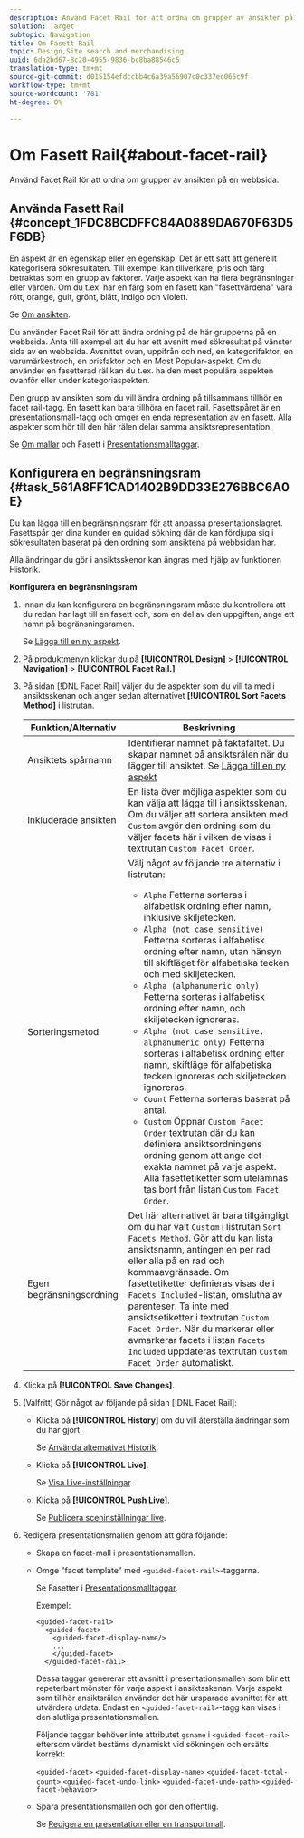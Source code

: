 ```yaml
---
description: Använd Facet Rail för att ordna om grupper av ansikten på en webbsida.
solution: Target
subtopic: Navigation
title: Om Fasett Rail
topic: Design,Site search and merchandising
uuid: 6da2bd67-8c20-4955-9836-bc8ba88546c5
translation-type: tm+mt
source-git-commit: d015154efdccbb4c6a39a56907c0c337ec065c9f
workflow-type: tm+mt
source-wordcount: '781'
ht-degree: 0%

---
```



# Om Fasett Rail{#about-facet-rail}

Använd Facet Rail för att ordna om grupper av ansikten på en webbsida.

## Använda Fasett Rail {#concept_1FDC8BCDFFC84A0889DA670F63D5F6DB}

En aspekt är en egenskap eller en egenskap. Det är ett sätt att generellt kategorisera sökresultaten. Till exempel kan tillverkare, pris och färg betraktas som en grupp av faktorer. Varje aspekt kan ha flera begränsningar eller värden. Om du t.ex. har en färg som en fasett kan &quot;fasettvärdena&quot; vara rött, orange, gult, grönt, blått, indigo och violett.

Se [Om ansikten](../c-about-design-menu/c-about-facets.md#concept_FA912B3B41EE493DB2F492D188457FF5).

Du använder Facet Rail för att ändra ordning på de här grupperna på en webbsida. Anta till exempel att du har ett avsnitt med sökresultat på vänster sida av en webbsida. Avsnittet ovan, uppifrån och ned, en kategorifaktor, en varumärkestroch, en prisfaktor och en Most Popular-aspekt. Om du använder en fasetterad räl kan du t.ex. ha den mest populära aspekten ovanför eller under kategoriaspekten.

Den grupp av ansikten som du vill ändra ordning på tillsammans tillhör en facet rail-tagg. En fasett kan bara tillhöra en facet rail. Fasettspåret är en presentationsmall-tagg och omger en enda representation av en fasett. Alla aspekter som hör till den här rälen delar samma ansiktsrepresentation.

Se [Om mallar](../c-about-design-menu/c-about-templates.md#concept_06EB481B14864E18A8AE2BCD1D6EF0B5) och Fasett i [Presentationsmalltaggar](../c-appendices/c-templates.md#reference_F1BBF616BCEC4AD7B2548ECD3CA74C64).

## Konfigurera en begränsningsram {#task_561A8FF1CAD1402B9DD33E276BBC6A0E}

Du kan lägga till en begränsningsram för att anpassa presentationslagret. Fasettspår ger dina kunder en guidad sökning där de kan fördjupa sig i sökresultaten baserat på den ordning som ansiktena på webbsidan har.

<!-- 

t_configuring_facet_rail.xml

-->

Alla ändringar du gör i ansiktsskenor kan ångras med hjälp av funktionen Historik.

**Konfigurera en begränsningsram**

1. Innan du kan konfigurera en begränsningsram måste du kontrollera att du redan har lagt till en fasett och, som en del av den uppgiften, ange ett namn på begränsningsramen.

   Se [Lägga till en ny aspekt](../c-about-design-menu/c-about-facets.md#task_FC07BFFA62CA4B718D6CBF4F2855C89B).
1. På produktmenyn klickar du på **[!UICONTROL Design]** > **[!UICONTROL Navigation]** > **[!UICONTROL Facet Rail.]**
1. På sidan [!DNL Facet Rail] väljer du de aspekter som du vill ta med i ansiktsskenan och anger sedan alternativet **[!UICONTROL Sort Facets Method]** i listrutan.

   <!-- 
   r_facet_rail_options.xml
   -->

   | Funktion/Alternativ | Beskrivning |
   |--- |--- |
   | Ansiktets spårnamn | Identifierar namnet på faktafältet.  Du skapar namnet på ansiktsrälen när du lägger till ansiktet.  Se [Lägga till en ny aspekt](../c-about-design-menu/c-about-facets.md#task_FC07BFFA62CA4B718D6CBF4F2855C89B) |
   | Inkluderade ansikten | En lista över möjliga aspekter som du kan välja att lägga till i ansiktsskenan.  Om du väljer att sortera ansikten med `Custom` avgör den ordning som du väljer facets här i vilken de visas i textrutan `Custom Facet Order`. |
   | Sorteringsmetod | Välj något av följande tre alternativ i listrutan:<ul><li>`Alpha` Fetterna sorteras i alfabetisk ordning efter namn, inklusive skiljetecken.</li><li>`Alpha (not case sensitive)` Fetterna sorteras i alfabetisk ordning efter namn, utan hänsyn till skiftläget för alfabetiska tecken och med skiljetecken. </li><li>`Alpha (alphanumeric only)` Fetterna sorteras i alfabetisk ordning efter namn, och skiljetecken ignoreras. </li><li>`Alpha (not case sensitive, alphanumeric only)` Fetterna sorteras i alfabetisk ordning efter namn, skiftläge för alfabetiska tecken ignoreras och skiljetecken ignoreras. </li><li>`Count` Fetterna sorteras baserat på antal. </li><li>`Custom` Öppnar  `Custom Facet Order` textrutan där du kan definiera ansiktsordningens ordning genom att ange det exakta namnet på varje aspekt. Alla fasettetiketter som utelämnas tas bort från listan `Custom Facet Order`.</li></ul> |
   | Egen begränsningsordning | Det här alternativet är bara tillgängligt om du har valt `Custom` i listrutan `Sort Facets Method`.  Gör att du kan lista ansiktsnamn, antingen en per rad eller alla på en rad och kommaavgränsade. Om fasettetiketter definieras visas de i `Facets Included`-listan, omslutna av parenteser.  Ta inte med ansiktsetiketter i textrutan `Custom Facet Order`.  När du markerar eller avmarkerar facets i listan `Facets Included` uppdateras textrutan `Custom Facet Order` automatiskt. |

1. Klicka på **[!UICONTROL Save Changes]**.
1. (Valfritt) Gör något av följande på sidan [!DNL Facet Rail]:

   * Klicka på **[!UICONTROL History]** om du vill återställa ändringar som du har gjort.

      Se [Använda alternativet Historik](../t-using-the-history-option.md#task_70DD3F87A67242BBBD2CB27156F43002).

   * Klicka på **[!UICONTROL Live]**.

      Se [Visa Live-inställningar](../c-about-staging.md#task_401A0EBDB5DB4D4CA933CBA7BECDC10F).

   * Klicka på **[!UICONTROL Push Live]**.

      Se [Publicera sceninställningar live](../c-about-staging.md#task_44306783B4C0408AAA58B471DAF2D9A4).

1. Redigera presentationsmallen genom att göra följande:

   * Skapa en facet-mall i presentationsmallen.
   * Omge &quot;facet template&quot; med `<guided-facet-rail>`-taggarna.

      Se Fasetter i [Presentationsmalltaggar](../c-appendices/c-templates.md#reference_F1BBF616BCEC4AD7B2548ECD3CA74C64).

      Exempel:

      ```
      <guided-facet-rail>
        <guided-facet>
          <guided-facet-display-name/>
          ...
          </guided-facet>
        </guided-facet-rail>
      ```

      Dessa taggar genererar ett avsnitt i presentationsmallen som blir ett repeterbart mönster för varje aspekt i ansiktsskenan. Varje aspekt som tillhör ansiktsrälen använder det här ursparade avsnittet för att utvärdera utdata. Endast en `<guided-facet-rail>`-tagg kan visas i den slutliga presentationsmallen.

      Följande taggar behöver inte attributet `gsname` i `<guided-facet-rail>` eftersom värdet bestäms dynamiskt vid sökningen och ersätts korrekt:

      `<guided-facet>`
      `<guided-facet-display-name>`
      `<guided-facet-total-count>`
      `<guided-facet-undo-link>`
      `<guided-facet-undo-path>`
      `<guided-facet-behavior>`

   * Spara presentationsmallen och gör den offentlig.

      Se [Redigera en presentation eller en transportmall](../c-about-design-menu/c-about-templates.md#task_800E0E2265C34C028C92FEB5A1243EC3).
